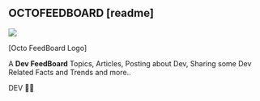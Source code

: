 ## OCTOFEEDBOARD [readme]

<img src="../assets/images/octofeedboard.png"><br>

[Octo FeedBoard Logo] <br>

A <b>Dev FeedBoard</b> Topics, Articles, Posting about Dev, Sharing some Dev Related Facts and Trends and more.. 

DEV 👨‍💻